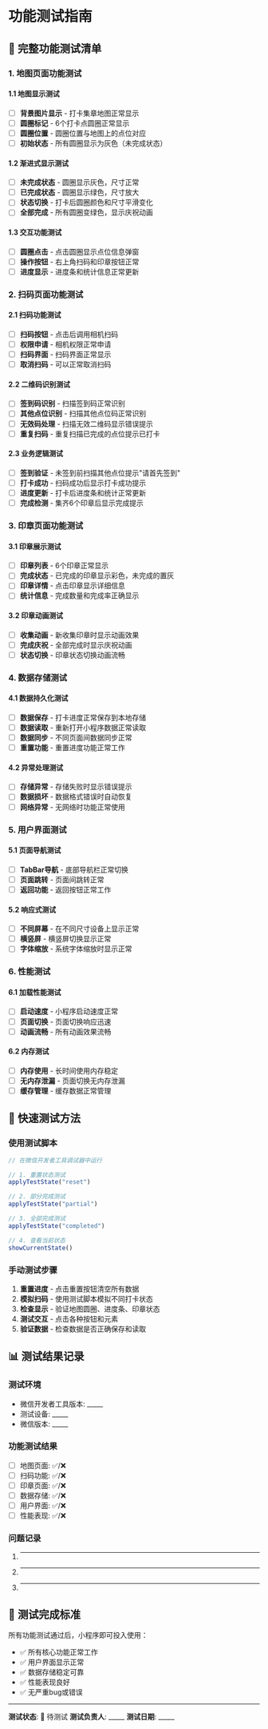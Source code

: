 # 功能测试指南

## 🎯 完整功能测试清单

### 1. 地图页面功能测试

#### 1.1 地图显示测试
- [ ] **背景图片显示** - 打卡集章地图正常显示
- [ ] **圆圈标记** - 6个打卡点圆圈正常显示
- [ ] **圆圈位置** - 圆圈位置与地图上的点位对应
- [ ] **初始状态** - 所有圆圈显示为灰色（未完成状态）

#### 1.2 渐进式显示测试
- [ ] **未完成状态** - 圆圈显示灰色，尺寸正常
- [ ] **已完成状态** - 圆圈显示绿色，尺寸放大
- [ ] **状态切换** - 打卡后圆圈颜色和尺寸平滑变化
- [ ] **全部完成** - 所有圆圈变绿色，显示庆祝动画

#### 1.3 交互功能测试
- [ ] **圆圈点击** - 点击圆圈显示点位信息弹窗
- [ ] **操作按钮** - 右上角扫码和印章按钮正常
- [ ] **进度显示** - 进度条和统计信息正常更新

### 2. 扫码页面功能测试

#### 2.1 扫码功能测试
- [ ] **扫码按钮** - 点击后调用相机扫码
- [ ] **权限申请** - 相机权限正常申请
- [ ] **扫码界面** - 扫码界面正常显示
- [ ] **取消扫码** - 可以正常取消扫码

#### 2.2 二维码识别测试
- [ ] **签到码识别** - 扫描签到码正常识别
- [ ] **其他点位识别** - 扫描其他点位码正常识别
- [ ] **无效码处理** - 扫描无效二维码显示错误提示
- [ ] **重复扫码** - 重复扫描已完成的点位提示已打卡

#### 2.3 业务逻辑测试
- [ ] **签到验证** - 未签到前扫描其他点位提示"请首先签到"
- [ ] **打卡成功** - 扫码成功后显示打卡成功提示
- [ ] **进度更新** - 打卡后进度条和统计正常更新
- [ ] **完成检测** - 集齐6个印章后显示完成提示

### 3. 印章页面功能测试

#### 3.1 印章展示测试
- [ ] **印章列表** - 6个印章正常显示
- [ ] **完成状态** - 已完成的印章显示彩色，未完成的置灰
- [ ] **印章详情** - 点击印章显示详细信息
- [ ] **统计信息** - 完成数量和完成率正确显示

#### 3.2 印章动画测试
- [ ] **收集动画** - 新收集印章时显示动画效果
- [ ] **完成庆祝** - 全部完成时显示庆祝动画
- [ ] **状态切换** - 印章状态切换动画流畅

### 4. 数据存储测试

#### 4.1 数据持久化测试
- [ ] **数据保存** - 打卡进度正常保存到本地存储
- [ ] **数据读取** - 重新打开小程序数据正常读取
- [ ] **数据同步** - 不同页面间数据同步正常
- [ ] **重置功能** - 重置进度功能正常工作

#### 4.2 异常处理测试
- [ ] **存储异常** - 存储失败时显示错误提示
- [ ] **数据损坏** - 数据格式错误时自动恢复
- [ ] **网络异常** - 无网络时功能正常使用

### 5. 用户界面测试

#### 5.1 页面导航测试
- [ ] **TabBar导航** - 底部导航栏正常切换
- [ ] **页面跳转** - 页面间跳转正常
- [ ] **返回功能** - 返回按钮正常工作

#### 5.2 响应式测试
- [ ] **不同屏幕** - 在不同尺寸设备上显示正常
- [ ] **横竖屏** - 横竖屏切换显示正常
- [ ] **字体缩放** - 系统字体缩放时显示正常

### 6. 性能测试

#### 6.1 加载性能测试
- [ ] **启动速度** - 小程序启动速度正常
- [ ] **页面切换** - 页面切换响应迅速
- [ ] **动画流畅** - 所有动画效果流畅

#### 6.2 内存测试
- [ ] **内存使用** - 长时间使用内存稳定
- [ ] **无内存泄漏** - 页面切换无内存泄漏
- [ ] **缓存管理** - 缓存数据正常管理

## 🧪 快速测试方法

### 使用测试脚本
```javascript
// 在微信开发者工具调试器中运行

// 1. 重置状态测试
applyTestState("reset")

// 2. 部分完成测试
applyTestState("partial")

// 3. 全部完成测试
applyTestState("completed")

// 4. 查看当前状态
showCurrentState()
```

### 手动测试步骤
1. **重置进度** - 点击重置按钮清空所有数据
2. **模拟扫码** - 使用测试脚本模拟不同打卡状态
3. **检查显示** - 验证地图圆圈、进度条、印章状态
4. **测试交互** - 点击各种按钮和元素
5. **验证数据** - 检查数据是否正确保存和读取

## 📊 测试结果记录

### 测试环境
- 微信开发者工具版本: _____
- 测试设备: _____
- 微信版本: _____

### 功能测试结果
- [ ] 地图页面: ✅/❌
- [ ] 扫码功能: ✅/❌
- [ ] 印章页面: ✅/❌
- [ ] 数据存储: ✅/❌
- [ ] 用户界面: ✅/❌
- [ ] 性能表现: ✅/❌

### 问题记录
1. ________________
2. ________________
3. ________________

## 🎉 测试完成标准

所有功能测试通过后，小程序即可投入使用：
- ✅ 所有核心功能正常工作
- ✅ 用户界面显示正常
- ✅ 数据存储稳定可靠
- ✅ 性能表现良好
- ✅ 无严重bug或错误

---

**测试状态**: 🧪 待测试
**测试负责人**: _____
**测试日期**: _____
